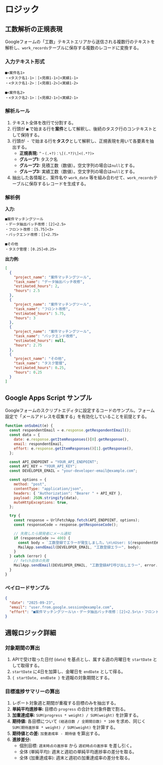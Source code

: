 # ロジック

## 工数解析の正規表現

Googleフォームの「工数」テキストエリアから送信される複数行のテキストを解析し、`work_records`テーブルに保存する複数のレコードに変換する。

### 入力テキスト形式

```
■<案件名1>
・<タスク名1-1>：[<見積1-1>]<実績1-1>
・<タスク名1-2>：[<見積1-2>]<実績1-2>

■<案件名2>
・<タスク名2-1>：[<見積2-1>]<実績2-1>
```

### 解析ルール

1. テキスト全体を改行で分割する。
2. 行頭が `■` で始まる行を**案件**として解釈し、後続のタスク行のコンテキストとして保持する。
3. 行頭が `・` で始まる行を**タスク**として解釈し、正規表現を用いて各要素を抽出する。
   - **正規表現:** `^・(.+?)：\[(.*?)\]<(.*?)>`
   - **グループ1:** タスク名
   - **グループ2:** 見積工数（数値）。空文字列の場合は`null`とする。
   - **グループ3:** 実績工数（数値）。空文字列の場合は`null`とする。
4. 抽出した各情報と、案件名や `work_date` 等を組み合わせて、`work_records`テーブルに保存するレコードを生成する。

### 解析例

**入力:**

```
■案件マッチングツール
・データ抽出バッチ改修：[2]<2.5>
・フロント改修：[5.75]<3>
・バックエンド改修：[]<2.75>

■その他
・タスク管理：[0.25]<0.25>
```

**出力例:**

```json
[
  {
    "project_name": "案件マッチングツール",
    "task_name": "データ抽出バッチ改修",
    "estimated_hours": 2,
    "hours": 2.5
  },
  {
    "project_name": "案件マッチングツール",
    "task_name": "フロント改修",
    "estimated_hours": 5.75,
    "hours": 3
  },
  {
    "project_name": "案件マッチングツール",
    "task_name": "バックエンド改修",
    "estimated_hours": null,
    "hours": 2.75
  },
  {
    "project_name": "その他",
    "task_name": "タスク管理",
    "estimated_hours": 0.25,
    "hours": 0.25
  }
]
```

## Google Apps Script サンプル

Googleフォームのスクリプトエディタに設定するコードのサンプル。フォーム設定で「メールアドレスを収集する」を有効化していることを前提とする。

```javascript
function onSubmit(e) {
  const respondentEmail = e.response.getRespondentEmail();
  const data = {
    date: e.response.getItemResponses()[0].getResponse(),
    email: respondentEmail,
    effort: e.response.getItemResponses()[1].getResponse(),
  };

  const API_ENDPOINT = "YOUR_API_ENDPOINT";
  const API_KEY = "YOUR_API_KEY";
  const DEVELOPER_EMAIL = "your-developer-email@example.com";

  const options = {
    method: "post",
    contentType: "application/json",
    headers: { "Authorization": "Bearer " + API_KEY },
    payload: JSON.stringify(data),
    muteHttpExceptions: true,
  };

  try {
    const response = UrlFetchApp.fetch(API_ENDPOINT, options);
    const responseCode = response.getResponseCode();

    // 失敗したら開発者にメール通知
    if (responseCode >= 400) {
      const body = `工数登録でエラーが発生しました。\n\nUser: ${respondentEmail}\nCode: ${responseCode}\nResponse: ${response.getContentText()}`;
      MailApp.sendEmail(DEVELOPER_EMAIL, "工数登録エラー", body);
    }
  } catch (error) {
    // fetch自体の失敗
    MailApp.sendEmail(DEVELOPER_EMAIL, "工数登録API呼び出しエラー", error.toString());
  }
}
```

### ペイロードサンプル

```json
{
  "date": "2025-09-23",
  "email": "user.from.google.session@example.com",
  "effort": "■案件マッチングツール\n・データ抽出バッチ改修：[2]<2.5>\n・フロント改修：[5.75]<3>\n\n■その他\n・タスク管理：[0.25]<0.25>"
}
```

## 週報ロジック詳細

### 対象期間の算出

1. APIで受け取った日付 (`date`) を基点とし、属する週の月曜日を `startDate` として取得する。
2. `startDate` に4日を加算し、金曜日を `endDate` として得る。
3. `{ startDate, endDate }` を週報の対象期間とする。

### 目標進捗サマリーの算出

1. レポート対象週と期間が重複する目標のみを抽出する。
2. **単純平均進捗率:** 目標の `progress` の合計を対象件数で割る。
3. **加重達成率:** `SUM(progress * weight) / SUM(weight)` を計算する。
4. **期待値:** 各目標について `(経過日数 / 全期間日数) * 100` を求め、同じく `SUM(期待進捗率 * weight) / SUM(weight)` を計算する。
5. **期待値との差:** `加重達成率 - 期待値` を算出する。
6. **進捗差分:**
   - 個別目標: `週末時点の進捗率` から `週初時点の進捗率` を差し引く。
   - 全体 (単純平均): 週末と週初の単純平均進捗率の差分を取る。
   - 全体 (加重達成率): 週末と週初の加重達成率の差分を取る。

